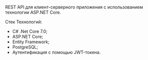 REST API для клиент-серверного приложения с использованием технологии ASP.NET Core.

Стек Технологий:

- C# .Net Core 7.0;
- ASP.NET Core;
- Entity Framework;
- PostgreSQL;
- Аутентификация с помощью JWT-токенa.

